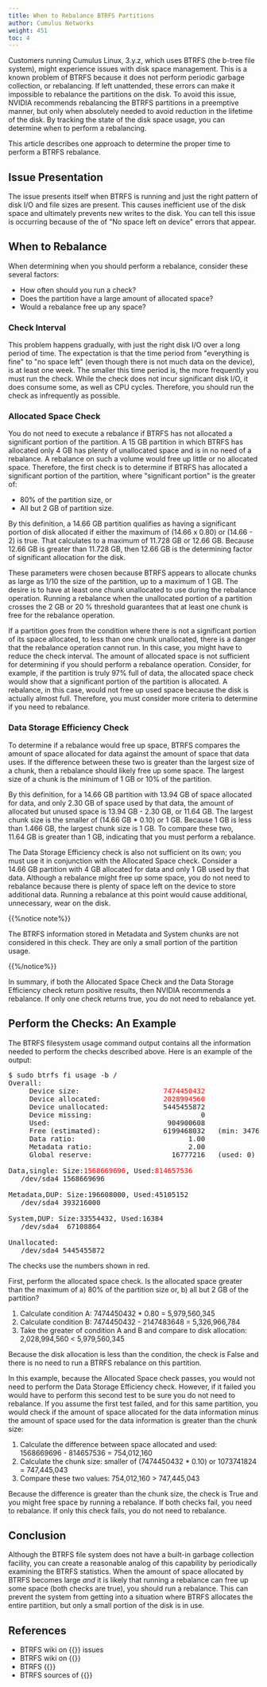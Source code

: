 ```yaml
---
title: When to Rebalance BTRFS Partitions
author: Cumulus Networks
weight: 451
toc: 4
---
```


Customers running Cumulus Linux, 3.y.z, which uses BTRFS (the b-tree file system), might experience issues with disk space management. This is a known problem of BTRFS because it does not perform periodic garbage collection, or rebalancing. If left unattended, these errors can make it impossible to rebalance the partitions on the disk. To avoid this issue, NVIDIA recommends rebalancing the BTRFS partitions in a preemptive manner, but only when absolutely needed to avoid reduction in the lifetime of the disk. By tracking the state of the disk space usage, you can determine when to perform a rebalancing.

This article describes one approach to determine the proper time to perform a BTRFS rebalance.

## Issue Presentation

The issue presents itself when BTRFS is running and just the right pattern of disk I/O and file sizes are present. This causes inefficient use of the disk space and ultimately prevents new writes to the disk. You can tell this issue is occurring because of the of "No space left on device" errors that appear.

## When to Rebalance

When determining when you should perform a rebalance, consider these several factors:

- How often should you run a check?
- Does the partition have a large amount of allocated space?
- Would a rebalance free up any space?

### Check Interval

This problem happens gradually, with just the right disk I/O over a long period of time. The expectation is that the time period from "everything is fine" to "no space left" (even though there is not much data on the device), is at least one week. The smaller this time period is, the more frequently you must run the check. While the check does not incur significant disk I/O, it does consume some, as well as CPU cycles. Therefore, you should run the check as infrequently as possible.

### Allocated Space Check

You do not need to execute a rebalance if BTRFS has not allocated a significant portion of the partition. A 15 GB partition in which BTRFS has allocated only 4 GB has plenty of unallocated space and is in no need of a rebalance. A rebalance on such a volume would free up little or no allocated space. Therefore, the first check is to determine if BTRFS has allocated a significant portion of the partition, where "significant portion" is the greater of:

- 80% of the partition size, or
- All but 2 GB of partition size.

By this definition, a 14.66 GB partition qualifies as having a significant portion of disk allocated if either the maximum of (14.66 x 0.80) or (14.66 - 2) is true. That calculates to a maximum of 11.728 GB or 12.66 GB. Because 12.66 GB is greater than 11.728 GB, then 12.66 GB is the determining factor of significant allocation for the disk.
<!-- vale off -->
These parameters were chosen because BTRFS appears to allocate chunks as large as 1/10 the size of the partition, up to a maximum of 1 GB. The desire is to have at least one chunk unallocated to use during the rebalance operation. Running a rebalance when the unallocated portion of a partition crosses the 2 GB or 20 % threshold guarantees that at least one chunk is free for the rebalance operation.

If a partition goes from the condition where there is not a significant portion of its space allocated, to less than one chunk unallocated, there is a danger that the rebalance operation cannot run. In this case, you might have to reduce the check interval. The amount of allocated space is not sufficient for determining if you should perform a rebalance operation. Consider, for example, if the partition is truly 97% full of data, the allocated space check would show that a significant portion of the partition is allocated. A rebalance, in this case, would not free up used space because the disk is actually almost full. Therefore, you must consider more criteria to determine if you need to rebalance.
<!-- vale on -->
### Data Storage Efficiency Check

To determine if a rebalance would free up space, BTRFS compares the amount of space allocated for data against the amount of space that data uses. If the difference between these two is greater than the largest size of a chunk, then a rebalance should likely free up some space. The largest size of a chunk is the minimum of 1 GB or 10% of the partition.

By this definition, for a 14.66 GB partition with 13.94 GB of space allocated for data, and only 2.30 GB of space used by that data, the amount of allocated but unused space is 13.94 GB - 2.30 GB, or 11.64 GB. The largest chunk size is the smaller of (14.66 GB \* 0.10) or 1 GB. Because 1 GB is less than 1.466 GB, the largest chunk size is 1 GB. To compare these two, 11.64 GB is greater than 1 GB, indicating that you must perform a rebalance.

The Data Storage Efficiency check is also not sufficient on its own; you must use it in conjunction with the Allocated Space check. Consider a 14.66 GB partition with 4 GB allocated for data and only 1 GB used by that data. Although a rebalance might free up some space, you do not need to rebalance because there is plenty of space left on the device to store additional data. Running a rebalance at this point would cause additional, unnecessary, wear on the disk.

{{%notice note%}}

The BTRFS information stored in Metadata and System chunks are not considered in this check. They are only a small portion of the partition usage.

{{%/notice%}}

In summary, if both the Allocated Space Check and the Data Storage Efficiency check return positive results, then NVIDIA recommends a rebalance. If only one check returns true, you do not need to rebalance yet.

## Perform the Checks: An Example

The BTRFS filesystem usage command output contains all the information needed to perform the checks described above. Here is an example of the output:

<pre>$ sudo btrfs fi usage -b /
Overall:
     Device size:                    <span style="color: red";>7474450432</span>
     Device allocated:               <span style="color: red";>2028994560</span>
     Device unallocated:             5445455872
     Device missing:                          0
     Used:                            904900608
     Free (estimated):               6199468032   (min: 3476740096)
     Data ratio:                           1.00
     Metadata ratio:                       2.00
     Global reserve:                   16777216   (used: 0)

Data,single: Size:<span style="color: red";>1568669696</span>, Used:<span style="color: red";>814657536</span>
   /dev/sda4 1568669696

Metadata,DUP: Size:196608000, Used:45105152
   /dev/sda4 393216000

System,DUP: Size:33554432, Used:16384
   /dev/sda4  67108864

Unallocated:
   /dev/sda4 5445455872
</pre>

The checks use the numbers shown in red.

First, perform the allocated space check. Is the allocated space greater than the maximum of a) 80% of the partition size or, b) all but 2 GB of the partition?

1. Calculate condition A: 7474450432 \* 0.80 = 5,979,560,345
2. Calculate condition B: 7474450432 - 2147483648 = 5,326,966,784
3. Take the greater of condition A and B and compare to disk allocation: 2,028,994,560 \< 5,979,560,345

Because the disk allocation is less than the condition, the check is False and there is no need to run a BTRFS rebalance on this partition.

In this example, because the Allocated Space check passes, you would not need to perform the Data Storage Efficiency check. However, if it failed you would have to perform this second test to be sure you do not need to rebalance. If you assume the first test failed, and for this same partition, you would check if the amount of space allocated for the data information minus the amount of space used for the data information is greater than the chunk size:

1. Calculate the difference between space allocated and used: 1568669696 - 814657536 = 754,012,160
2. Calculate the chunk size: smaller of (7474450432 \* 0.10) or 1073741824 = 747,445,043
3. Compare these two values: 754,012,160 \> 747,445,043

Because the difference is greater than the chunk size, the check is True and you might free space by running a rebalance. If both checks fail, you need to rebalance. If only this check fails, you do not need to rebalance.

## Conclusion

Although the BTRFS file system does not have a built-in garbage collection facility, you can create a reasonable analog of this capability by periodically examining the BTRFS statistics. When the amount of space allocated by BTRFS becomes large *and* it is likely that running a rebalance can free up some space (both checks are true), you should run a rebalance. This can prevent the system from getting into a situation where BTRFS allocates the entire partition, but only a small portion of the disk is in use.

## References

- BTRFS wiki on {{<exlink url="https://btrfs.wiki.kernel.org/index.php/FAQ#Help.21_I_ran_out_of_disk_space.21" text="out of disk space">}} issues
- BTRFS wiki on {{<exlink url="https://btrfs.wiki.kernel.org/index.php/Balance_Filters" text="balance filters">}}
- BTRFS  {{<exlink url="https://btrfs.wiki.kernel.org/index.php/Glossary" text="glossary">}}
- BTRFS sources of  {{<exlink url="https://btrfs.wiki.kernel.org/index.php/Main_Page#Guides_and_usage_information" text="documentation">}}
